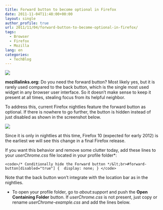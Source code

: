 ```yaml
---
title: Forward button to become optional in Firefox
date: 2011-11-04T11:48:00+00:00
layout: single
author_profile: true
url: 2011/11/04/forward-button-to-become-optional-in-firefox/
tags:
  - Browser
  - Firefox
  - Mozilla
lang: en
categories: 
  - TechBlog
---
```

[![](http://1.bp.blogspot.com/-RM2IJZjla-c/TrPI7AIPzNI/AAAAAAAAEOI/3FuYNo19rFc/s200/logo-only.png)](http://1.bp.blogspot.com/-RM2IJZjla-c/TrPI7AIPzNI/AAAAAAAAEOI/3FuYNo19rFc/s1600/logo-only.png)

**mozillalinks.org:** Do you need the forward button? Most likely yes, but it is rarely used compared to the back button, which is the single most used widget in any browser user interface. So it doesn’t make sense to keep it present at all times, stealing focus from its helpful neighbor.

To address this, current Firefox nightlies feature the forward button as optional. If there is nowhere to go further, the button is hidden instead of just disabled as shown in the screenshot below.

[![](http://2.bp.blogspot.com/-xHO3pjNSY9M/TrO_oqxjDLI/AAAAAAAAEOA/LEk_yc5XCI8/s320/optional_forward_button.png)](http://2.bp.blogspot.com/-xHO3pjNSY9M/TrO_oqxjDLI/AAAAAAAAEOA/LEk_yc5XCI8/s1600/optional_forward_button.png)

Since it is only in nightlies at this time, Firefox 10 (expected for early 2012) is the earliest we will see this change in a final Firefox release.

If you want this behavior and remove some clutter today, add these lines to your _userChrome.css_ file located in your profile folder*:

```shell
<code>/* Conditionally hide the Forward button */&lt;br>#forward-button[disabled="true"] {  display: none; } </code>
```

Note that the back button won’t integrate with the location bar as in the nightlies.

* To open your profile folder, go to _about:support_ and push the **Open Containing Folder** button. If _userChrome.css_ is not present, just copy or rename _userChrome-example.css_ and add the lines below.
